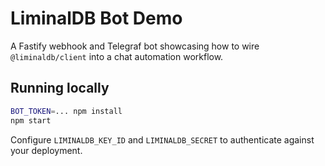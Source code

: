 # LiminalDB Bot Demo

A Fastify webhook and Telegraf bot showcasing how to wire `@liminaldb/client` into a chat automation workflow.

## Running locally

```bash
BOT_TOKEN=... npm install
npm start
```

Configure `LIMINALDB_KEY_ID` and `LIMINALDB_SECRET` to authenticate against your deployment.
